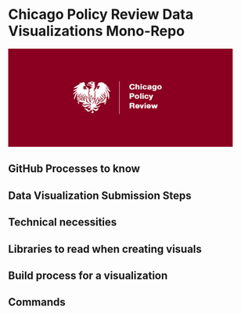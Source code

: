 # Chicago Policy Review Data Visualizations Mono-Repo
<img src="./misc/logo.jpg" height="200" title="Chicago Policy Review Logo"/>

## GitHub Processes to know


## Data Visualization Submission Steps


## Technical necessities


## Libraries to read when creating visuals


## Build process for a visualization


## Commands

